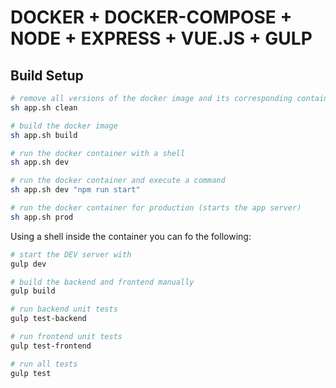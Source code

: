 # DOCKER + DOCKER-COMPOSE + NODE + EXPRESS + VUE.JS + GULP

## Build Setup

``` bash
# remove all versions of the docker image and its corresponding containers
sh app.sh clean

# build the docker image
sh app.sh build

# run the docker container with a shell
sh app.sh dev

# run the docker container and execute a command
sh app.sh dev "npm run start"

# run the docker container for production (starts the app server)
sh app.sh prod
```

Using a shell inside the container you can fo the following:

``` bash
# start the DEV server with 
gulp dev

# build the backend and frontend manually
gulp build

# run backend unit tests
gulp test-backend

# run frontend unit tests
gulp test-frontend

# run all tests
gulp test
```